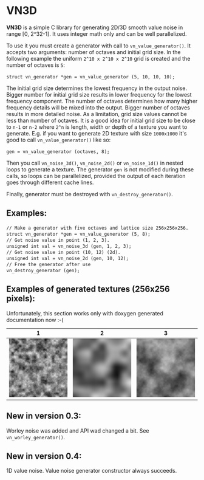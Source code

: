 VN3D
====

**VN3D** is a simple C library for generating 2D/3D smooth value noise in range [0, 2^32-1]. It uses
integer math only and can be well parallelized.

To use it you must create a generator with call to `vn_value_generator()`. It accepts two arguments:
number of octaves and initial grid size. In the following example the uniform `2^10 x 2^10 x 2^10`
grid is created and the number of octaves is `5`:
~~~~{.c}
struct vn_generator *gen = vn_value_generator (5, 10, 10, 10);
~~~~

The initial grid size determines the lowest frequency in the output noise. Bigger number for
initial grid size results in lower frequency for the lowest frequency component. The number of
octaves determines how many higher frequency details will be mixed into the output. Bigger number of
octaves results in more detailed noise. As a limitation, grid size values cannot be less than number
of octaves. It is a good idea for initial grid size to be close to `n-1` or `n-2` where `2^n` is
length, width or depth of a texture you want to generate. E.g. if you want to generate 2D texture
with size `1000x1000` it's good to call `vn_value_generator()` like so:
~~~~{.c}
gen = vn_value_generator (octaves, 8);
~~~~

Then you call `vn_noise_3d()`, `vn_noise_2d()` or `vn_noise_1d()` in nested loops to generate a
texture. The generator `gen` is not modified during these calls, so loops can be parallelized,
provided the output of each iteration goes through different cache lines.

Finally, generator must be destroyed with `vn_destroy_generator()`.

Examples:
---------

~~~~{.c}
// Make a generator with five octaves and lattice size 256x256x256.
struct vn_generator *gen = vn_value_generator (5, 8);
// Get noise value in point (1, 2, 3).
unsigned int val = vn_noise_3d (gen, 1, 2, 3);
// Get noise value in point (10, 12) (2d).
unsigned int val = vn_noise_2d (gen, 10, 12);
// Free the generator after use
vn_destroy_generator (gen);
~~~~

Examples of generated textures (256x256 pixels):
-----------------------------------------------

Unfortunately, this section works only with doxygen generated documentation now :-(

|   1   |    2   |   3    |
|-------|--------|--------|
![4 octaves, grid size 16x16][img1] | ![2 octaves, grid size 64x64][img2] | ![6 octaves, grid size 64x64][img3]

[img1]: octaves4-16x16.png
[img2]: octaves2-64x64.png
[img3]: octaves6-64x64.png

New in version 0.3:
-------------------
Worley noise was added and API wad changed a bit. See `vn_worley_generator()`.

New in version 0.4:
-------------------
1D value noise.
Value noise generator constructor always succeeds.
